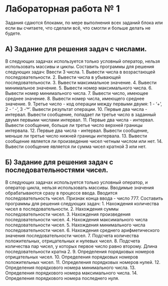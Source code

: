 <h1>Лабораторная работа № 1</h1>
Задания сдаются блоками, по мере выполнения всех заданий блока или
если вы считаете, что сделали всё, что смогли и больше делать не будете.
<h2>А) Задание для решения задач с числами.</h2>
В следующих задачах используется только условный оператор, нельзя использовать
массивы и циклы.
Составить программы для решения следующих задач:
Ввести 3 числа.
1. Вывести числа в возрастающей последовательности.
2. Вывести числа в убывающей последовательности.
3. Вывести максимальное значение.
4. Вывести минимальное значение.
5. Вывести номер максимального числа.
6. Вывести номер минимального числа.
7. Вывести число, имеющее среднее значение.
8. Вывести номер числа, имеющего среднее значение.
9. Третье число - код операции между первыми двумя: 1 - ‘+’, 2 -
‘
-’, 3 -‘*’.
Вывести результат операции.
10. Первые два числа - интервал. Вывести сообщение, попадает ли третье число в
заданный двумя первыми числами интервал.
11. Первые два числа - интервал. Вывести сообщение, больше ли третье число верхней
границы интервала.
12. Первые два числа - интервал. Вывести сообщение, меньше ли третье число нижней
границы интервала.
13. Вывести сообщение является ли произведение чисел четным числом или нет.
14. Вывести сообщение является ли сумма чисел кратной 3 или нет.
    
<h2>Б) Задание для решения задач с последовательностями чисел.</h2>
В следующих задачах используется только условный оператор, и оператор цикла, нельзя
использовать массивы. Вводимые значения обрабатываются сразу в процессе ввода.
Вводится последовательность чисел. Признак конца ввода - число 777.
Составить программы для решения следующих задач:
1. Нахождения количества чисел в последовательности.
2. Нахождения суммы последовательности чисел.
3. Нахождения произведения последовательности чисел.
4. Нахождения максимального числа последовательности чисел.
5. Нахождения минимального числа последовательности чисел.
6. Нахождения среднего арифметического значения последовательности чисел.
7. Подсчета количества положительных, отрицательных и нулевых чисел.
8. Подсчета количества пар чисел, у которых первое число равно второму. Длина
последовательности кратна 2.
9. Определения порядковых номеров отрицательных чисел.
10. Определения порядковых номеров положительных чисел.
11. Определения порядковых номеров нулей.
12. Определения порядкового номера минимального числа.
13. Определения порядкового номера максимального числа.
14. Определения порядкового номера последнего нуля.
